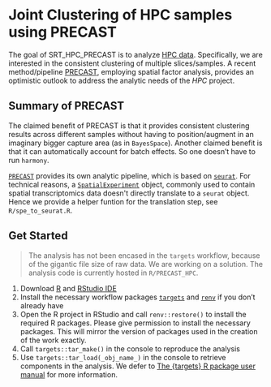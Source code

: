 
# Joint Clustering of HPC samples using PRECAST

<!-- badges: start -->
<!-- badges: end -->

The goal of SRT_HPC_PRECAST is to analyze [HPC data](https://github.com/LieberInstitute/spatial_hpc). Specifically, we are interested in the consistent clustering of multiple slices/samples. A recent method/pipeline [PRECAST](https://www.biorxiv.org/content/10.1101/2022.06.26.497672v2), employing spatial factor analysis, provides an optimistic outlook to address the analytic needs of the _HPC_ project. 

## Summary of PRECAST

The claimed benefit of PRECAST is that it provides consistent clustering results across different samples without having to position/augment in an imaginary bigger capture area  (as in `BayesSpace`). Another claimed benefit is that it can automatically account for batch effects. So one doesn’t have to run `harmony`.

[`PRECAST`](https://cran.r-project.org/web/packages/PRECAST/index.html) provides its own analytic pipeline, which is based on [`seurat`](https://cran.r-project.org/web/packages/Seurat/index.html). For technical reasons, a [`SpatialExperiment`](https://bioconductor.org/packages/release/bioc/html/SpatialExperiment.html) object, commonly used to contain spatial transcriptomics data doesn't directly translate to a `seurat` object. Hence we provide a helper funtion for the translation step, see `R/spe_to_seurat.R`.


## Get Started

> The analysis has not been encased in the `targets` workflow, because of the gigantic file size of raw data. We are working on a solution. The analysis code is currently hosted in `R/PRECAST_HPC`.

1.  Download [R](https://www.r-project.org/) and [RStudio
    IDE](https://www.rstudio.com/products/rstudio/download/)
2.  Install the necessary workflow packages
    [`targets`](https://cran.r-project.org/web/packages/targets/index.html)
    and [`renv`](https://rstudio.github.io/renv/articles/renv.html) if
    you don’t already have
3.  Open the R project in RStudio and call `renv::restore()` to install
    the required R packages. Please give permission to install the
    necessary packages. This will mirror the version of packages used in
    the creation of the work exactly.
4.  Call `targets::tar_make()` in the console to reproduce the analysis
5.  Use `targets::tar_load(_obj_name_)` in the console to retrieve components in 
the analysis. We defer to [The {targets} R package user manual](https://books.ropensci.org/targets/) for more information.
